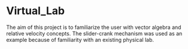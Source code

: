# Virtual_Lab

The aim of this project is to familiarize the user with vector algebra and relative velocity concepts.
The slider-crank mechanism was used as an example because of familiarity with an existing physical lab.
